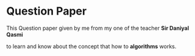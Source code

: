 <h1>Question Paper</h1>
<p>This Question paper given by me from my one of the teacher <strong>Sir Daniyal Qasmi</strong></p> to learn and know about the concept that how to <strong>algorithms</strong> works.
